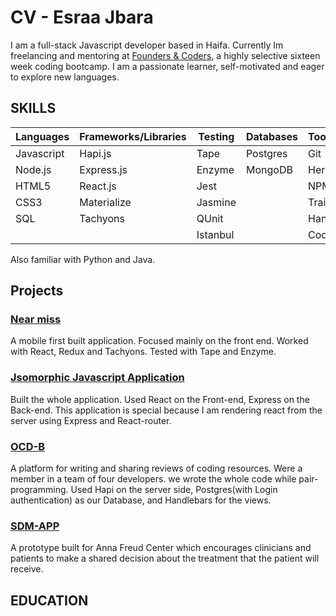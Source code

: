 # CV - Esraa Jbara

I am a full-stack Javascript developer based in Haifa. Currently Im freelancing and mentoring at [Founders & Coders](www.foundersandcoders.com), a highly selective sixteen week coding bootcamp. I am a passionate learner, self-motivated and eager to explore new languages.

## SKILLS

| Languages | Frameworks/Libraries | Testing | Databases | Tools/Others |
| --------- | -------------------- | ------- | --------- | ------------ |
|Javascript | Hapi.js              | Tape    | Postgres  | Git          |
|Node.js    | Express.js           | Enzyme  | MongoDB   | Heroku       |
|HTML5      | React.js             | Jest    |           | NPM          |
|CSS3       | Materialize          | Jasmine |           | Traivs CI    |
|SQL        | Tachyons             | QUnit   |           | Handlebars   |
|           |                      | Istanbul|           | CodeCov      |

Also familiar with Python and Java.


## Projects
### [Near miss](https://berkely-homes-interventions.herokuapp.com/)
A mobile first built application. Focused mainly on the front end.
Worked with React, Redux and Tachyons. Tested with Tape and Enzyme.

### [Jsomorphic Javascript Application](https://github.com/esraajb/IsoJSapp)
Built the whole application. Used React on the Front-end, Express on the Back-end.
This application is special because I am rendering react from the server using Express and React-router.

### [OCD-B](https://github.com/NodeGroup2/OCD-B)
A platform for writing and sharing reviews of coding resources.
Were a member in a team of four developers. we wrote the whole code while pair-programming.
Used Hapi on the server side, Postgres(with Login authentication) as our Database, and Handlebars for the views.

### [SDM-APP](https://cypiapt-lndse.github.io/sdm-app/)
A prototype built for Anna Freud Center which encourages clinicians and patients to make a shared decision about the treatment that the patient will receive.
## EDUCATION
